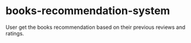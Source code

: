 # books-recommendation-system
User get the books recommendation based on their previous reviews and ratings.
